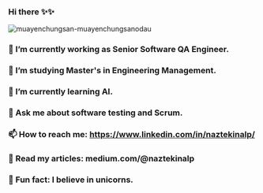 ### Hi there ✨✨


![muayenchungsan-muayenchungsanodau](https://user-images.githubusercontent.com/28827905/228081159-9ce3a335-681e-413d-accf-c80b97a3b211.gif)

### 💅 I’m currently working as Senior Software QA Engineer.
### 🔭 I’m studying Master's in Engineering Management.
### 🌱 I’m currently learning AI.
### 💬 Ask me about software testing and Scrum.
### 📫 How to reach me: https://www.linkedin.com/in/naztekinalp/
### 📝 Read my articles: medium.com/@naztekinalp
### 🦄 Fun fact: I believe in unicorns.


